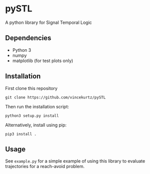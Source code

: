 # pySTL
A python library for Signal Temporal Logic

## Dependencies

- Python 3
- numpy
- matplotlib (for test plots only)

## Installation

First clone this repository
```
git clone https://github.com/vincekurtz/pySTL
```

Then run the installation script:
```
python3 setup.py install
```

Alternatively, install using pip:
```
pip3 install .
```

## Usage

See `example.py` for a simple example of using this library to evaluate trajectories
for a reach-avoid problem. 
